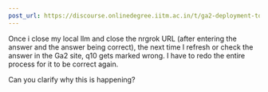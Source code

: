 ```yaml
---
post_url: https://discourse.onlinedegree.iitm.ac.in/t/ga2-deployment-tools-discussion-thread-tds-jan-2025/161120/92
---
```

Once i close my local llm and close the nrgrok URL (after entering the answer and the answer being correct), the next time I refresh or check the answer in the Ga2 site, q10 gets marked wrong. I have to redo the entire process for it to be correct again.

Can you clarify why this is happening?